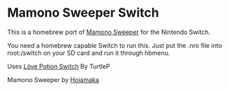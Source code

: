 # Mamono Sweeper Switch

This is a homebrew port of [Mamono Sweeper](http://www.hojamaka.com/game/mamono_sweeper_h/html5/en.html) for the Nintendo Switch.

You need a homebrew capable Switch to run this. Just put the .nro file into root:/switch on your SD card and run it through hbmenu.

Uses [Löve Potion Switch](https://github.com/TurtleP/LovePotion) By TurtleP

Mamono Sweeper by [Hojamaka](http://www.hojamaka.com/)
